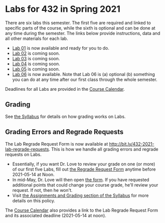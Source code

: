# Labs for 432 in Spring 2021

There are six labs this semester. The first five are required and linked to specific parts of the course, while the sixth is optional and can be done at any time during the semester. The links below provide instructions, data and all other materials for each lab.

- [Lab 01](https://github.com/THOMASELOVE/432-2021/tree/master/labs/lab01) is now available and ready for you to do.
- [Lab 02](https://github.com/THOMASELOVE/432-2021/tree/master/labs/lab02) is coming soon.
- [Lab 03](https://github.com/THOMASELOVE/432-2021/tree/master/labs/lab03) is coming soon.
- [Lab 04](https://github.com/THOMASELOVE/432-2021/tree/master/labs/lab04) is coming soon.
- [Lab 05](https://github.com/THOMASELOVE/432-2021/tree/master/labs/lab05) is coming soon.
- [Lab 06](https://github.com/THOMASELOVE/432-2021/tree/master/labs/lab06) is now available. Note that Lab 06 is (a) optional (b) something you can do at any time after our first class through the whole semester.

Deadlines for all Labs are provided in the [Course Calendar](https://thomaselove.github.io/432/calendar.html).

## Grading

See [the Syllabus](https://thomaselove.github.io/432-2021-syllabus/assignments-and-grading.html) for details on how grading works on Labs.

## Grading Errors and Regrade Requests

The Lab Regrade Request Form is now available at http://bit.ly/432-2021-lab-regrade-requests. This is how we handle all grading errors and regrade requests on Labs. 

- Essentially, if you want Dr. Love to review your grade on one (or more) of our first five Labs, fill out [the Regrade Request Form](http://bit.ly/432-2021-lab-regrade-requests) anytime before 2021-05-14 at Noon. 
- In mid-May, Dr. Love will then open [the form](http://bit.ly/432-2021-lab-regrade-requests). If you have requested additional points that could change your course grade, he'll review your request. If not, then he won't. 
- Visit [the Assignments and Grading section of the Syllabus](https://thomaselove.github.io/432-2021-syllabus/assignments-and-grading.html) for more details on this policy.

The [Course Calendar](https://thomaselove.github.io/432/calendar.html) also provides a link to the Lab Regrade Request Form and its associated deadline (2021-05-14 at noon). 
